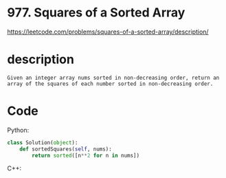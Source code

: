 # 977. Squares of a Sorted Array
https://leetcode.com/problems/squares-of-a-sorted-array/description/
# description
```
Given an integer array nums sorted in non-decreasing order, return an array of the squares of each number sorted in non-decreasing order.
```
# Code
Python:
```python
class Solution(object):
    def sortedSquares(self, nums):
        return sorted([n**2 for n in nums])
```

C++:
```C++

```
